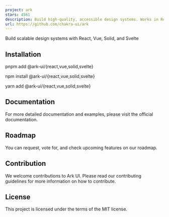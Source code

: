 ```yaml
---
project: ark
stars: 4561
description: Build high-quality, accessible design systems. Works in React, Svelte, Vue, and Solid
url: https://github.com/chakra-ui/ark
---
```


  
  

Build scalable design systems with React, Vue, Solid, and Svelte

Installation
------------

pnpm add @ark-ui/{react,vue,solid,svelte}

npm install @ark-ui/{react,vue,solid,svelte}

yarn add @ark-ui/{react,vue,solid,svelte}

Documentation
-------------

For more detailed documentation and examples, please visit the official documentation.

Roadmap
-------

You can request, vote for, and check upcoming features on our roadmap.

Contribution
------------

We welcome contributions to Ark UI. Please read our contributing guidelines for more information on how to contribute.

License
-------

This project is licensed under the terms of the MIT license.
